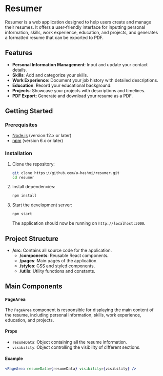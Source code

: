 # Resumer

Resumer is a web application designed to help users create and manage their resumes. It offers a user-friendly interface for inputting personal information, skills, work experience, education, and projects, and generates a formatted resume that can be exported to PDF.

## Features

- **Personal Information Management**: Input and update your contact details.
- **Skills**: Add and categorize your skills.
- **Work Experience**: Document your job history with detailed descriptions.
- **Education**: Record your educational background.
- **Projects**: Showcase your projects with descriptions and timelines.
- **PDF Export**: Generate and download your resume as a PDF.

## Getting Started

### Prerequisites

- [Node.js](https://nodejs.org/) (version 12.x or later)
- [npm](https://www.npmjs.com/) (version 6.x or later)

### Installation

1. Clone the repository:
    ```bash
    git clone https://github.com/u-hashmi/resumer.git
    cd resumer
    ```

2. Install dependencies:
    ```bash
    npm install
    ```

3. Start the development server:
    ```bash
    npm start
    ```

    The application should now be running on `http://localhost:3000`.

## Project Structure

- **/src**: Contains all source code for the application.
  - **/components**: Reusable React components.
  - **/pages**: Main pages of the application.
  - **/styles**: CSS and styled components.
  - **/utils**: Utility functions and constants.

## Main Components

### `PageArea`

The `PageArea` component is responsible for displaying the main content of the resume, including personal information, skills, work experience, education, and projects.

#### Props

- `resumeData`: Object containing all the resume information.
- `visibility`: Object controlling the visibility of different sections.

#### Example

```jsx
<PageArea resumeData={resumeData} visibility={visibility} />
